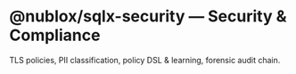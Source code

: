 # @nublox/sqlx-security — Security & Compliance

TLS policies, PII classification, policy DSL & learning, forensic audit chain.
